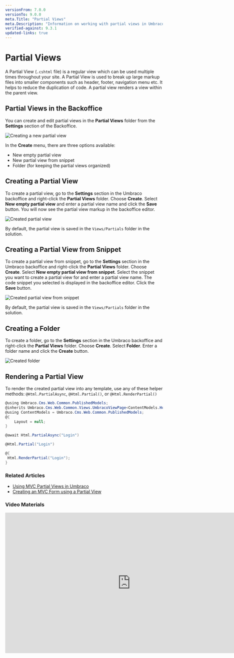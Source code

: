 ```yaml
---
versionFrom: 7.0.0
versionTo: 9.0.0
meta.Title: "Partial Views"
meta.Description: "Information on working with partial views in Umbraco"
verified-against: 9.3.1
updated-links: true
---
```


# Partial Views

A Partial View (`.cshtml` file) is a regular view which can be used multiple times throughout your site. A Partial View is used to break up large markup files into smaller components such as header, footer, navigation menu etc. It helps to reduce the duplication of code. A partial view renders a view within the parent view.

## Partial Views in the Backoffice

You can create and edit partial views in the **Partial Views** folder from the **Settings** section of the Backoffice.

![Creating a new partial view](images/creating-partial-view.png)

In the **Create** menu, there are three options available:

* New empty partial view
* New partial view from snippet
* Folder (for keeping the partial views organized)

## Creating a Partial View

To create a partial view, go to the **Settings** section in the Umbraco backoffice and right-click the **Partial Views** folder. Choose **Create**. Select **New empty partial view** and enter a partial view name and click the **Save** button. You will now see the partial view markup in the backoffice editor.

![Created partial view](images/created-partial-view.png)

By default, the partial view is saved in the `Views/Partials` folder in the solution.

## Creating a Partial View from Snippet

To create a partial view from snippet, go to the **Settings** section in the Umbraco backoffice and right-click the **Partial Views** folder. Choose **Create**. Select **New empty partial view from snippet**. Select the snippet you want to create a partial view for and enter a partial view name. The code snippet you selected is displayed in the backoffice editor. Click the **Save** button.

![Created partial view from snippet](images/created-partial-view-from-snippet.png)

By default, the partial view is saved in the `Views/Partials` folder in the solution.

## Creating a Folder

To create a folder, go to the **Settings** section in the Umbraco backoffice and right-click the **Partial Views** folder. Choose **Create**. Select **Folder**. Enter a folder name and click the **Create** button.

![Created folder](images/folder.png)

## Rendering a Partial View

To render the created partial view into any template, use any of these helper methods: `@Html.PartialAsync`, `@Html.Partial()`, or `@Html.RenderPartial()`

```csharp
@using Umbraco.Cms.Web.Common.PublishedModels;
@inherits Umbraco.Cms.Web.Common.Views.UmbracoViewPage<ContentModels.HomePage>
@using ContentModels = Umbraco.Cms.Web.Common.PublishedModels;
@{
	Layout = null;
}

@await Html.PartialAsync("Login")

@Html.Partial("Login")

@{
 Html.RenderPartial("Login");   
}
```

### Related Articles

* [Using MVC Partial Views in Umbraco](../../../Reference/Templating/Mvc/partial-views.md)
* [Creating an MVC Form using a Partial View](../../../Reference/Templating/Mvc/Forms/tutorial-partial-views.md)

### Video Materials

<iframe width="800" height="450" src="https://www.youtube.com/embed/RcYM_DJ-JnQ?rel=0" frameborder="0" allow="autoplay; encrypted-media" allowfullscreen></iframe>
